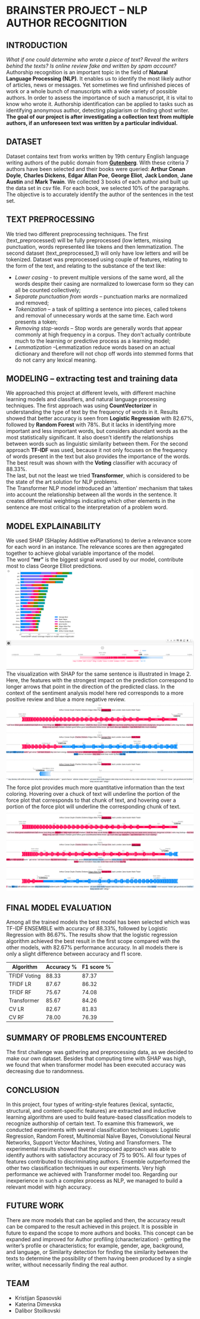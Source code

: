# BRAINSTER PROJECT – NLP AUTHOR RECOGNITION

## INTRODUCTION
*What if one could determine who wrote a piece of text? Reveal the writers behind the texts? Is online review fake and written by spam account?*
Authorship recognition is an important topic in the field of **Natural Language Processing (NLP)**. It enables us to identify the most likely author of articles, news or messages. Yet sometimes we find unfinished pieces of work or a whole bunch of manuscripts with a wide variety of possible authors. In order to assess the importance of such a manuscript, it is vital to know who wrote it. Authorship identification can be applied to tasks such as identifying anonymous author, detecting plagiarism or finding ghost writer. <br />**The goal of our project is after investigating a collection text from multiple authors, if an unforeseen text was written by a particular individual.**

## DATASET
Dataset contains text from works written by 19th century English language writing authors of the public domain from **[Gutenberg](https://www.gutenberg.org/)**. With these criteria 7 authors have been selected and their books were queried: **Arthur Conan Doyle**, **Charles Dickens**, **Edgar Allan Poe**, **George Eliot**, **Jack London**, **Jane Austin** and **Mark Twain**. We collected 3 books of each author and built up the data set in csv file. For each book, we selected 10% of the paragraphs. 
The objective is to accurately identify the author of the sentences in the test set. 

## TEXT PREPROCESSING
We tried two different preprocessing techniques. The first (text_preprocessed) will be fully preprocessed (low letters, missing punctuation, words represented like tokens and then lemmatization. The second dataset (text_preprocessed_1) will only have low letters and will be tokenized.
Dataset was preprocessed using couple of features, relating to the form of the text, and relating to the substance of the text like:
* *Lower casing* - to prevent multiple versions of the same word, all the words despite their casing are normalized to lowercase form so they can all be counted collectively;
* *Separate punctuation from words* – punctuation marks are normalized and removed;
* *Tokenization* – a task of splitting a sentence into pieces, called tokens and removal of unnecessary words at the same time. Each word presents a token;
* *Removing stop-words* – Stop words are generally words that appear commonly at high frequency in a corpus. They don't actually contribute much to the learning or predictive process as a learning model;
* *Lemmatization* –Lemmatization reduce words based on an actual dictionary and therefore will not chop off words into stemmed forms that do not carry any lexical meaning.


## MODELING – extracting test and training data
We approached this project at different levels, with different machine learning models and classifiers, and natural language processing techniques. 
The first approach was using **CountVectorizer** in understanding the type of text by the frequency of words in it. Results showed that better accuracy is seen from **Logistic Regression** with 82.67%, followed by **Random Forest** with 78%. But it lacks in identifying more important and less important words, but considers abundant words as the most statistically significant. It also doesn’t identify the relationships between words such as linguistic similarity between them.
For the second approach **TF-IDF** was used, because it not only focuses on the frequency of words present in the text but also provides the importance of the words. The best result was shown with the **Voting** classifier with accuracy of 88.33%.
<br />The last, but not the least we tried **Transformer**, which is considered to be the state of the art solution for NLP problems. 
<br />The Transformer NLP model introduced an 'attention' mechanism that takes into account the relationship between all the words in the sentence. It creates differential weightings indicating which other elements in the sentence are most critical to the interpretation of a problem word.
## MODEL EXPLAINABILITY
We used SHAP (SHapley Additive exPlanations) to derive a relevance score for each word in an instance. The relevance scores are then aggregated together to achieve global variable importance of the model. 
<br />The word **“mr”** is the biggest signal word used by our model, contribute most to class George Elliot predictions.
![img_1](https://github.com/Kicho94/Author_Recognition_Brief/blob/main/IMAGES/image_1.png)
<br />The visualization with SHAP for the same sentence is illustrated in Image 2. Here, the features with the strongest impact on the prediction correspond to longer arrows that point in the direction of the predicted class. In the context of the sentiment analysis model here red corresponds to a more positive review and blue a more negative review.
![img](https://github.com/Kicho94/Author_Recognition_Brief/blob/main/IMAGES/image_2.png)
<br />The force plot provides much more quantitative information than the text coloring. Hovering over a chuck of text will underline the portion of the force plot that corresponds to that chunk of text, and hovering over a portion of the force plot will underline the corresponding chunk of text.
![img](https://github.com/Kicho94/Author_Recognition_Brief/blob/main/IMAGES/image_3.png)


 
## FINAL MODEL EVALUATION
Among all the trained models the best model has been selected which was TF-IDF ENSEMBLE with accuracy of 88.33%, followed by Logistic Regression with 86.67%.
The results show that the logistic regression algorithm achieved the best result in the first scope compared with the other models, with 82.67% performance accuracy. In all models there is only a slight difference between accuracy and f1 score.

Algorithm | Accuracy % | F1 score % 
--- | --- | --- 
TFIDF Voting | 88.33 | 87.37
TFIDF LR | 87.67 | 86.32 
TFIDF RF | 75.67 | 74.08
Transformer | 85.67 | 84.26 
CV LR | 82.67 | 81.83  
CV RF | 78.00 | 76.39 


## SUMMARY OF PROBLEMS ENCOUNTERED
The first challenge was gathering and preprocessing data, as we decided to make our own dataset.
Besides that computing time with SHAP was high, we found that when transformer model has been executed accuracy was decreasing due to randomness.


## CONCLUSION
In this project, four types of writing-style features (lexical, syntactic, structural, and content-specific features) are extracted and inductive learning algorithms are used to build feature-based classification models to recognize authorship of certain text. To examine this framework, we conducted experiments with several classification techniques: Logistic Regression, Random Forest, Multinomial Naïve Bayes, Convolutional Neural Networks, Support Vector Machines, Voting and Transformers. The experimental results showed that the proposed approach was able to identify authors with satisfactory accuracy of 75 to 90%. All four types of features contributed to discriminating authors. Ensemble outperformed the other two classification techniques in our experiments. Very high performance we achieved with Transformer model too.
Regarding our inexperience in such a complex process as NLP, we managed to build a relevant model with high accuracy.

## FUTURE WORK
There are more models that can be applied and then, the accuracy result can be compared to the result achieved in this project. It is possible in future to expand the scope to more authors and books.
This concept can be expanded and improved for Author profiling (characterization)  -  getting the writer’s profile or characteristics; for example, gender, age, background, and language, or Similarity detection for finding the similarity between the texts to determine the possibility of them having been produced by a single writer, without necessarily finding the real author.

## TEAM
* Kristijan Spasovski
* Katerina Dimevska
* Dalibor Stoilkovski
